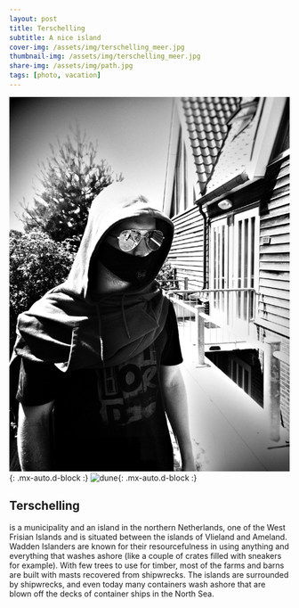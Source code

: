 ```yaml
---
layout: post
title: Terschelling
subtitle: A nice island
cover-img: /assets/img/terschelling_meer.jpg
thumbnail-img: /assets/img/terschelling_meer.jpg
share-img: /assets/img/path.jpg
tags: [photo, vacation]
---
```


![me](/assets/img/terschelling_me.jpeg){: .mx-auto.d-block :} ![dune](/assets/img/terschellung_duene.png){: .mx-auto.d-block :}

## Terschelling

is a municipality and an island in the northern Netherlands, one of the West Frisian Islands and is situated between the islands of Vlieland and Ameland.
Wadden Islanders are known for their resourcefulness in using anything and everything that washes ashore (like a couple of crates filled with sneakers for example). With few trees to use for timber, most of the farms and barns are built with masts recovered from shipwrecks. The islands are surrounded by shipwrecks, and even today many containers wash ashore that are blown off the decks of container ships in the North Sea.

